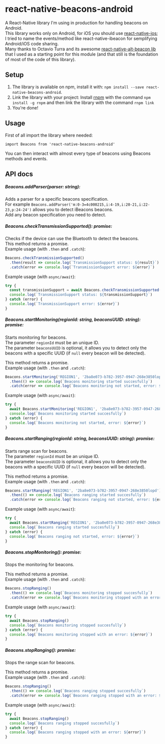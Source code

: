 # react-native-beacons-android
A React-Native library I'm using in production for handling beacons on Android.  
This library works only on Android, for iOS you should use  [react-native-ios](https://www.npmjs.com/package/react-native-ibeacon); I tried to name the events/method like react-native-ibeacon for semplifying Android/iOS code sharing.  
Many thanks to Octavio Turra and its awesome [react-native-alt-beacon lib](https://github.com/octavioturra/react-native-alt-beacon) that I used as a starting point for this module (and that still is the foundation of most of the code of this library).

## Setup  
1. The library is available on npm, install it with: `npm install --save react-native-beacons-android`.  
2. Link the library with your project:
Install [rnpm](https://github.com/rnpm/rnpm) with the command `npm install -g rnpm` and then link the library with the command `rnpm link` 
3. You're done!  

## Usage  
First of all import the library where needed:
```
import Beacons from 'react-native-beacons-android'
```

You can then interact with almost every type of beacons using Beacons methods and events.
  
## API docs
##### Beacons.addParser(parser: string):  
Adds a parser for a specific beacons specification.     
For example `Beacons.addParser('m:0-3=4c000215,i:4-19,i:20-21,i:22-23,p:24-24')` allows you to detect iBeacons beacons.  
Add any beacon specification you need to detect.  

##### Beacons.checkTransmissionSupported(): promise:  
Checks if the device can use the Bluetooth to detect the beacons.  
This method returns a promise.  
Example usage (with `.then` and `.catch`):
```javascript
Beacons.checkTransmissionSupported()
  .then(result => console.log(`TransmissionSupport status: ${result}`)
  .catch(error => console.log(`TransmissionSupport error: ${error}`)
```
Example usage (with `async/await`):
```javascript
try {
  const transmissionSupport = await Beacons.checkTransmissionSupported()
  console.log(`TransmissionSupport status: ${transmissionSupport}`)
} catch (error) {
  console.log(`TransmissionSupport error: ${error}`)
}
``` 

##### Beacons.startMonitoring(regionId: string, beaconsUUID: string): promise:  
Starts monitoring for beacons.  
The parameter `regionId` must be an unique ID.  
The parameter `beaconsUUID` is optional, it allows you to detect only the beacons with a specific UUID (if `null` every beacon will be detected).  

This method returns a promise.  
Example usage (with `.then` and `.catch`):
```javascript
Beacons.startMonitoring('REGION1', '2ba8e073-b782-3957-0947-268e3850lopd')
  .then(() => console.log(`Beacons monitoring started succesfully`)
  .catch(error => console.log(`Beacons monitoring not started, error: ${error}`)
```
Example usage (with `async/await`):
```javascript
try {
  await Beacons.startMonitoring('REGION1', '2ba8e073-b782-3957-0947-268e3850lopd')
  console.log(`Beacons monitoring started succesfully`)
} catch (error) {
  console.log(`Beacons monitoring not started, error: ${error}`)
}
``` 

##### Beacons.startRanging(regionId: string, beaconsUUID: string): promise:  
Starts range scan for beacons.  
The parameter `regionId` must be an unique ID.  
The parameter `beaconsUUID` is optional, it allows you to detect only the beacons with a specific UUID (if `null` every beacon will be detected).  

This method returns a promise.  
Example usage (with `.then` and `.catch`):
```javascript
Beacons.startRanging('REGION1', '2ba8e073-b782-3957-0947-268e3850lopd')
  .then(() => console.log(`Beacons ranging started succesfully`)
  .catch(error => console.log(`Beacons ranging not started, error: ${error}`)
```
Example usage (with `async/await`):
```javascript
try {
  await Beacons.startRanging('REGION1', '2ba8e073-b782-3957-0947-268e3850lopd')
  console.log(`Beacons ranging started succesfully`)
} catch (error) {
  console.log(`Beacons ranging not started, error: ${error}`)
}
``` 

##### Beacons.stopMonitoring(): promise:  
Stops the monitoring for beacons.  

This method returns a promise.  
Example usage (with `.then` and `.catch`):
```javascript
Beacons.stopRanging()
  .then(() => console.log(`Beacons monitoring stopped succesfully`)
  .catch(error => console.log(`Beacons monitoring stopped with an error: ${error}`)
```
Example usage (with `async/await`):
```javascript
try {
  await Beacons.stopRanging()
  console.log(`Beacons monitoring stopped succesfully`)
} catch (error) {
  console.log(`Beacons monitoring stopped with an error: ${error}`)
}
``` 

##### Beacons.stopRanging(): promise:  
Stops the range scan for beacons.  

This method returns a promise.  
Example usage (with `.then` and `.catch`):
```javascript
Beacons.stopRanging()
  .then(() => console.log(`Beacons ranging stopped succesfully`)
  .catch(error => console.log(`Beacons ranging stopped with an error: ${error}`)
```
Example usage (with `async/await`):
```javascript
try {
  await Beacons.stopRanging()
  console.log(`Beacons ranging stopped succesfully`)
} catch (error) {
  console.log(`Beacons ranging stopped with an error: ${error}`)
}
``` 



